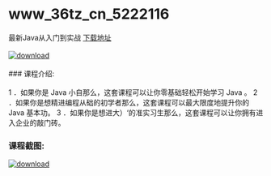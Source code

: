 # www_36tz_cn_5222116
最新Java从入门到实战
[下载地址](http://www.36tz.cn/article/5222116 "下载地址")
<br/></br>[![download](http://36tz.cn/muke_img/2021_12_1-66-300x167.png "下载地址")](http://www.36tz.cn/article/5222116 "下载地址")
<br/></br>### 课程介绍:<br/></br>1 ．如果你是 Java 小自那么，这套课程可以让你零基础轻松开始学习 Java 。
2 ．如果你是想精进编程从础的初学者那么，这套课程可以最大限度地提升你的 Java 基本功。
3 ．如果你是想进大）‘的准实习生那么，这套课程可以让你拥有进入企业的敲门砖。

### 课程截图:
[![download](http://36tz.cn/muke_img/2021_12_2-31.png "下载地址")](http://www.36tz.cn/article/5222116 "下载地址")
